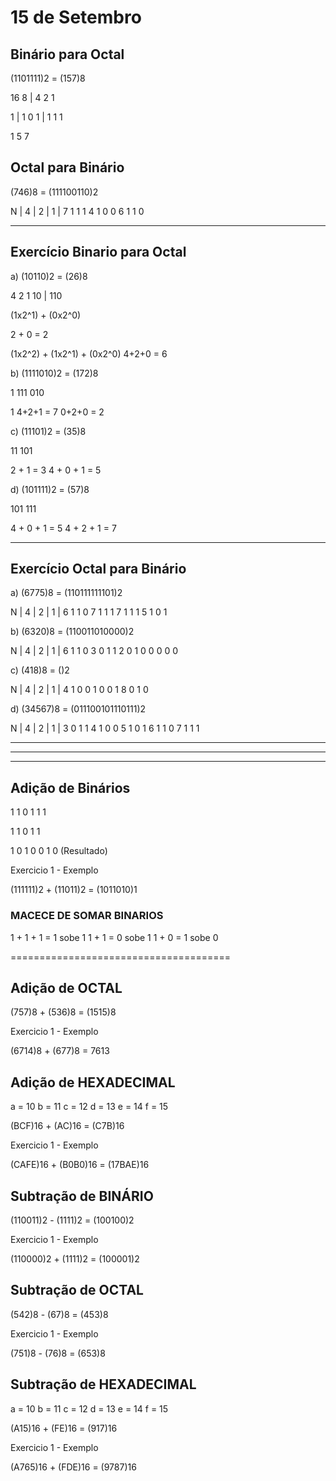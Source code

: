 # 15 de Setembro

## Binário para Octal

(1101111)2 = (157)8

16 8 | 4 2 1

1 | 1 0 1 | 1 1 1

1 5 7 

## Octal para Binário

(746)8 = (111100110)2

N   | 4 | 2 | 1 |
7     1   1   1
4     1   0   0
6     1   1   0

---
## Exercício Binario para Octal

a) (10110)2 = (26)8

4 2 1
10 | 110

(1x2^1) + (0x2^0)

2 + 0 = 2

(1x2^2) + (1x2^1) + (0x2^0)
4+2+0 = 6

b) (1111010)2 = (172)8

1 111 010

1
4+2+1 = 7
0+2+0 = 2

c) (11101)2 = (35)8

11 101

2 + 1 = 3
4 + 0 + 1 = 5

d) (101111)2 = (57)8

101 111

4 + 0 + 1 = 5
4 + 2 + 1 = 7

---
## Exercício Octal para Binário

a) (6775)8 = (110111111101)2

N   | 4 | 2 | 1 |
6     1   1   0
7     1   1   1
7     1   1   1
5     1   0   1


b) (6320)8 = (110011010000)2

N   | 4 | 2 | 1 |
6     1   1   0
3     0   1   1
2     0   1   0
0     0   0   0

c) (418)8 = ()2

N   | 4 | 2 | 1 |
4     1   0   0
1     0   0   1
8     0   1   0

d) (34567)8 = (011100101110111)2

N   | 4 | 2 | 1 |
3     0   1   1
4     1   0   0
5     1   0   1
6     1   1   0
7     1   1   1


---
---
---

## Adição de Binários 

1 1 0 1 1 1

  1 1 0 1 1

1 0 1 0 0 1 0 (Resultado)

Exercicio 1 - Exemplo

(111111)2 + (11011)2 = (1011010)1

### MACECE DE SOMAR BINARIOS

1 + 1 + 1 = 1 sobe 1
1 + 1 =  0 sobe 1
1 + 0 =  1 sobe 0

======================================

## Adição de OCTAL

(757)8 + (536)8 = (1515)8

Exercicio 1 - Exemplo

(6714)8 + (677)8 = 7613

## Adição de HEXADECIMAL

a = 10
b = 11
c = 12
d = 13
e = 14
f = 15

(BCF)16 + (AC)16 = (C7B)16

Exercicio 1 - Exemplo

(CAFE)16 + (B0B0)16 = (17BAE)16

## Subtração de BINÁRIO

(110011)2 - (1111)2 = (100100)2

Exercicio 1 - Exemplo

(110000)2 + (1111)2 = (100001)2

## Subtração de OCTAL


(542)8 - (67)8 = (453)8

Exercicio 1 - Exemplo

(751)8 - (76)8 = (653)8

## Subtração de HEXADECIMAL
a = 10
b = 11
c = 12
d = 13
e = 14
f = 15

(A15)16 + (FE)16 = (917)16

Exercicio 1 - Exemplo

(A765)16 + (FDE)16 = (9787)16
